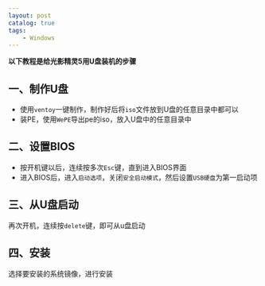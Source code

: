 ```yaml
---
layout: post   	
catalog: true 	
tags:
    - Windows
---
```


**以下教程是给光影精灵5用U盘装机的步骤**

## 一、制作U盘

* 使用`ventoy`一键制作，制作好后将`iso`文件放到U盘的任意目录中都可以
* 装PE，使用`WePE`导出pe的iso，放入U盘中的任意目录中

## 二、设置BIOS

* 按开机键以后，连续按多次`Esc`键，直到进入BIOS界面
* 进入BIOS后，进入`启动选项`，关闭`安全启动模式`，然后设置`USB硬盘`为第一启动项

## 三、从U盘启动

再次开机，连续按`delete`键，即可从u盘启动

## 四、安装

选择要安装的系统镜像，进行安装

